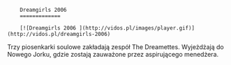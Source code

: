 
        Dreamgirls 2006 
        =============
        
        [![Dreamgirls 2006 ](http://vidos.pl/images/player.gif)](http://vidos.pl/dreamgirls-2006)
        
        
 Trzy piosenkarki soulowe zakładają zespół The Dreamettes. Wyjeżdżają do Nowego Jorku, gdzie zostają zauważone przez aspirującego menedżera.
    